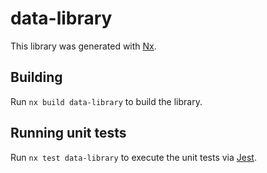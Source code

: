 # data-library

This library was generated with [Nx](https://nx.dev).

## Building

Run `nx build data-library` to build the library.

## Running unit tests

Run `nx test data-library` to execute the unit tests via [Jest](https://jestjs.io).
